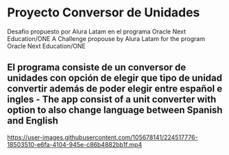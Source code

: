 # Proyecto Conversor de Unidades

Desafio propuesto por Alura Latam en el programa Oracle Next Education/ONE
A Challenge propouse by Alura Latam for the program Oracle Next Education/ONE

## El programa consiste de un conversor de unidades con opción de elegir que tipo de unidad convertir además de poder elegir entre español e ingles - The app consist of a unit converter with option to also change language between Spanish and English




https://user-images.githubusercontent.com/105678141/224517776-18503510-e6fa-4104-945e-c86b4882bb1f.mp4

